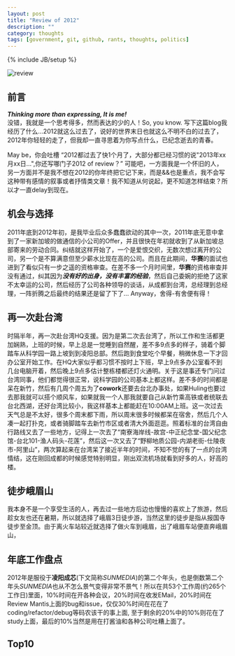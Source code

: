 ```yaml
---
layout: post
title: "Review of 2012"
description: ""
category: thoughts
tags: [government, git, github, rants, thoughts, politics]
---
```

{% include JB/setup %}

![review][img1]

## 前言

***Thinking more than expressing, It is me!***  
没错，我就是一个思考得多，然而表达的少的人！So, you know. 写下这篇blog我经历了什么…2012就这么过去了，说好的世界末日也就这么不明不白的过去了，2012年你轻轻的走了，但我却一直寻思着为你写点什么，已纪念逝去的青春。

May be，你会吐槽 “2012都过去了快1个月了，大部分都已经习惯的说"2013年xx月xx日…",你还写哪门子2012 of review？” 可能吧，一方面我是一个怀旧的人，另一方面并不是我不想在2012的你年终把它记下来，而是&&也是重点，我不会写这种带有感情的叙事或者抒情类文章！我不知道从何说起，更不知道怎样结束？所以才一直delay到现在。

## 机会与选择

2011年底到2012年初，是我毕业后众多蠢蠢欲动的其中一次，2011年底无意中拿到了一家新加坡的做通信的小公司的Offer，并且很快在年初就收到了从新加坡总部寄来的劳动合同。纠结就这样开始了，一个是爱恨交织，无数次想过离开的公司，另一个是不算满意但至少薪水比现在高的公司。而且在此期间，**华赛**的面试也进到了看似只有一步之遥的资格审查。在差不多一个月时间里，**华赛**的资格审查并没有通过，纠其因为***没有好的出身，没有丰富的经验***，然后自己委婉的拒绝了这家不太幸运的公司，然后经历了公司各种领导的谈话，从成都到台湾，总经理到总经理，一阵折腾之后最终的结果还是留了下了… Anyway，舍得-有舍便有得！

## 再一次赴台湾

时隔半年，再一次赴台湾HQ支援。因为是第二次去台湾了，所以工作和生活都更加娴熟，上班的时候，早上总是一觉睡到自然醒，差不多9点多的样子，骑着个脚踏车从科学园一路上坡到到凌阳总部。然后跑到食堂吃个早餐，稍微休息一下才回办公室开始工作。在HQ大家似乎都习惯不按时上下班，早上9点多办公室看不到几台电脑开着，然后晚上9点多估计整栋楼都还灯火通明。关于这是事还专门问过台湾同事，他们都觉得很正常，说科学园的公司基本上都这样。差不多的时间都是呆在新竹，然后有几周个周五为了**cowork**还要去台北办事处，如果Huling也要过去那我就可以搭个顺风车，如果就我一个人那我就要自己从新竹乘高铁或者统联去台北西湖，还好台湾比较小，我这样基本上都能赶在10:00AM上班。这一次过去天气总是不太好，很多个周末都下雨，所以周末很多时候都呆在宿舍，然后几个人凑一起打扑克，或者骑脚踏车去新竹市区或者清大外面逛逛。照着标准的台湾自由行路线又去了一些地方，记得上一次去了“南寮海岸线-故宫-中正纪念堂-国父纪念馆-台北101-渔人码头-花莲”，然后这一次又去了“野柳地质公园-内湖老街-仕陵夜市-阿里山”，两次算起来在台湾呆了接近半年的时间，不知不觉的有了一点的台湾情结，这在刚回成都的时候感觉特别明显，刚出双流机场就看到好多的人，好高的楼。

## 徒步峨眉山

我本身不是一个享受生活的人，再去过一些地方后边也慢慢的喜欢上了旅游，然后趁女友也还在暑期，所以就选择了峨眉3日徒步游，当然这里的徒步是指从报国寺徒步至金顶。由于离火车站较近就选择了做火车到峨眉，出了峨眉车站便直奔峨眉山，

## 年底工作盘点

2012年是服役于**凌阳成芯**(下文简称*SUNMEDIA*)的第二个年头，也是倒数第二个年头*SUNMEDIA*也从不怎么景气变得非常不景气！所以在共53个工作周(约265个工作日)里面，10%时间在开各种会议，20%时间在收发EMail，20%时间在Review Mantis上面的bug和issue，仅仅30%时间在花在了coding/refactor/debug等码农该干的事上面, 至于剩余的20%中的10%则花在了study上面，最后的10%当然是用在打酱油和各种公司吐糟上面了。

## Top10


    
[img1]: http://under30ceo.com/wp-content/uploads/2011/04/review-cover-e1302094432409.jpg "review of 2012"
